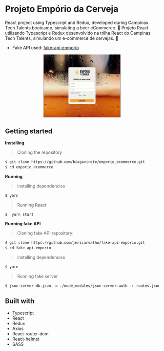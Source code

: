 # Projeto Empório da Cerveja

React project using Typescript and Redux, developed during Campinas Tech Talents bootcamp, simulating a beer eCommerce. :beer:
Projeto React utilizando Typescript e Redux desenvolvido na trilha React do Campinas Tech Talents, simulando um e-commerce de cervejas.  :beer:

* Fake API used: <a href="https://github.com/jenicarvalho/fake-api-emporio">fake-api-emporio</a>

<p align="center"><img src="https://github.com/biagavirete/emporio_ecommerce/blob/master/src/assets/emporio-cerveja.gif" width="50%"></p>

## Getting started

**Installing**
> Cloning the repository

```bash
$ git clone https://github.com/biagavirete/emporio_ecommerce.git
$ cd emporio_ecommerce
```

**Running**
> Installing dependencies

```bash
$ yarn
```

> Running React

```bash
$  yarn start
```

**Running fake API**

> Cloning fake API repository:

```bash
$ git clone https://github.com/jenicarvalho/fake-api-emporio.git
$ cd fake-api-emporio
```

> Installing dependencies

```bash
$ yarn
```

> Running fake server

```bash
$ json-server db.json -m ./node_modules/json-server-auth -r routes.json --port 4000
```

## Built with

* Typescript
* React
* Redux
* Axios
* React-router-dom
* React-helmet
* SASS
